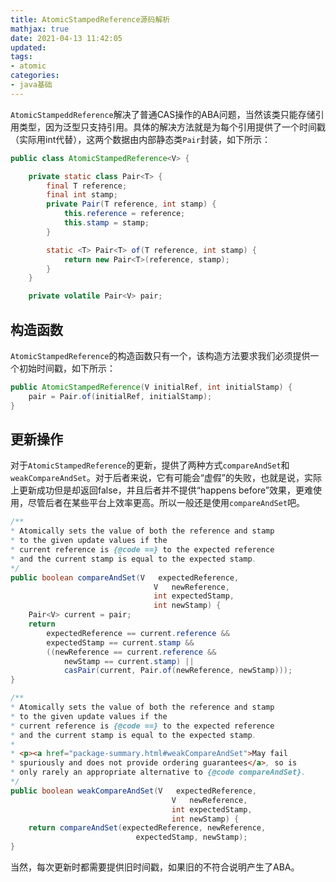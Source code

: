 ```yaml
---
title: AtomicStampedReference源码解析
mathjax: true
date: 2021-04-13 11:42:05
updated:
tags:
- atomic
categories:
- java基础
---
```


`AtomicStampeddReference`解决了普通CAS操作的ABA问题，当然该类只能存储引用类型，因为泛型只支持引用。具体的解决方法就是为每个引用提供了一个时间戳（实际用int代替），这两个数据由内部静态类`Pair`封装，如下所示：

``` java
public class AtomicStampedReference<V> {

    private static class Pair<T> {
        final T reference;
        final int stamp;
        private Pair(T reference, int stamp) {
            this.reference = reference;
            this.stamp = stamp;
        }

        static <T> Pair<T> of(T reference, int stamp) {
            return new Pair<T>(reference, stamp);
        }
    }

    private volatile Pair<V> pair;
```

## 构造函数

`AtomicStampedReference`的构造函数只有一个，该构造方法要求我们必须提供一个初始时间戳，如下所示：

``` java
public AtomicStampedReference(V initialRef, int initialStamp) {
    pair = Pair.of(initialRef, initialStamp);
}
```

## 更新操作

对于`AtomicStampedReference`的更新，提供了两种方式`compareAndSet`和`weakCompareAndSet`。对于后者来说，它有可能会“虚假”的失败，也就是说，实际上更新成功但是却返回false，并且后者并不提供“happens before”效果，更难使用，尽管后者在某些平台上效率更高。所以一般还是使用`compareAndSet`吧。

``` java
/**
* Atomically sets the value of both the reference and stamp
* to the given update values if the
* current reference is {@code ==} to the expected reference
* and the current stamp is equal to the expected stamp.
*/
public boolean compareAndSet(V   expectedReference,
                                V   newReference,
                                int expectedStamp,
                                int newStamp) {
    Pair<V> current = pair;
    return
        expectedReference == current.reference &&
        expectedStamp == current.stamp &&
        ((newReference == current.reference &&
            newStamp == current.stamp) ||
            casPair(current, Pair.of(newReference, newStamp)));
}

/**
* Atomically sets the value of both the reference and stamp
* to the given update values if the
* current reference is {@code ==} to the expected reference
* and the current stamp is equal to the expected stamp.
*
* <p><a href="package-summary.html#weakCompareAndSet">May fail
* spuriously and does not provide ordering guarantees</a>, so is
* only rarely an appropriate alternative to {@code compareAndSet}.
*/
public boolean weakCompareAndSet(V   expectedReference,
                                    V   newReference,
                                    int expectedStamp,
                                    int newStamp) {
    return compareAndSet(expectedReference, newReference,
                            expectedStamp, newStamp);
}
```

当然，每次更新时都需要提供旧时间戳，如果旧的不符合说明产生了ABA。